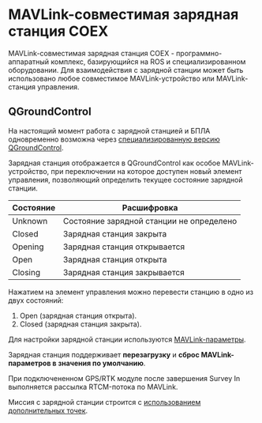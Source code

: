 # MAVLink-совместимая зарядная станция COEX

MAVLink-совместимая зарядная станция COEX - программно-аппаратный комплекс, базирующийся на ROS и специализированном оборудовании. Для взаимодействия с зарядной станции может быть использовано любое совместимое MAVLink-устройство или MAVLink-станция управления.

## QGroundControl

На настоящий момент работа с зарядной станцией и БПЛА одновременно возможна через [специализированную версию QGroundControl](mavlink_cs_qgc.md).

Зарядная станция отображается в QGroundControl как особое MAVLink-устройство, при переключении на которое доступен новый элемент управления, позволяющий определить текущее состояние зарядной станции.

| Состояние | Расшифровка |
| --------- | ----------- |
| Unknown | Состояние зарядной станции не определено |
| Closed | Зарядная станция закрыта |
| Opening | Зарядная станция открывается |
| Open | Зарядная станция открыта |
| Closing | Зарядная станция закрывается |

Нажатием на элемент управления можно перевести станцию в одно из двух состояний:

1. Open (зарядная станция открыта).
2. Closed (зарядная станция закрыта).

Для настройки зарядной станции используются [MAVLink-параметры](mavlink_cs_params.md).

Зарядная станция поддерживает **перезагрузку** и **сброс MAVLink-параметров в значения по умолчанию**.

При подключененном GPS/RTK модуле после завершения Survey In выполняется рассылка RTCM-потока по MAVLink.

Миссия с зарядной станции строится с [использованием дополнительных точек](mavlink_cs_mission.md).
